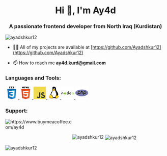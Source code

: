 <h1 align="center">Hi 👋, I'm Ay4d</h1>
<h3 align="center">A passionate frontend developer from North Iraq (Kurdistan)</h3>

<p align="left"> <img src="https://komarev.com/ghpvc/?username=ayadshkur12&label=Profile%20views&color=0e75b6&style=flat" alt="ayadshkur12" /> </p>

- 👨‍💻 All of my projects are available at [https://github.com/Ayadshkur12](https://github.com/Ayadshkur12)

- 📫 How to reach me **ay4d.kurd@gmail.com**

<p align="left">
</p>

<h3 align="left">Languages and Tools:</h3>
<p align="left"> <a href="https://www.w3schools.com/css/" target="_blank" rel="noreferrer"> <img src="https://raw.githubusercontent.com/devicons/devicon/master/icons/css3/css3-original-wordmark.svg" alt="css3" width="40" height="40"/> </a> <a href="https://www.w3.org/html/" target="_blank" rel="noreferrer"> <img src="https://raw.githubusercontent.com/devicons/devicon/master/icons/html5/html5-original-wordmark.svg" alt="html5" width="40" height="40"/> </a> <a href="https://developer.mozilla.org/en-US/docs/Web/JavaScript" target="_blank" rel="noreferrer"> <img src="https://raw.githubusercontent.com/devicons/devicon/master/icons/javascript/javascript-original.svg" alt="javascript" width="40" height="40"/> </a> <a href="https://www.linux.org/" target="_blank" rel="noreferrer"> <img src="https://raw.githubusercontent.com/devicons/devicon/master/icons/linux/linux-original.svg" alt="linux" width="40" height="40"/> </a> <a href="https://nodejs.org" target="_blank" rel="noreferrer"> <img src="https://raw.githubusercontent.com/devicons/devicon/master/icons/nodejs/nodejs-original-wordmark.svg" alt="nodejs" width="40" height="40"/> </a> <a href="https://www.php.net" target="_blank" rel="noreferrer"> <img src="https://raw.githubusercontent.com/devicons/devicon/master/icons/php/php-original.svg" alt="php" width="40" height="40"/> </a> </p>

<h3 align="left">Support:</h3>
<p><a href="https://ko-fi.com/https://www.buymeacoffee.com/ay4d"> <img align="left" src="https://cdn.ko-fi.com/cdn/kofi3.png?v=3" height="50" width="210" alt="https://www.buymeacoffee.com/ay4d" /></a></p><br><br>

<p><img align="left" src="https://github-readme-stats.vercel.app/api/top-langs?username=ayadshkur12&show_icons=true&locale=en&layout=compact" alt="ayadshkur12" /></p>

<p>&nbsp;<img align="center" src="https://github-readme-stats.vercel.app/api?username=ayadshkur12&show_icons=true&locale=en" alt="ayadshkur12" /></p>

<p><img align="center" src="https://github-readme-streak-stats.herokuapp.com/?user=ayadshkur12&" alt="ayadshkur12" /></p>
